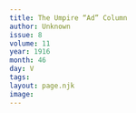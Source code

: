 ```yaml
---
title: The Umpire “Ad” Column
author: Unknown
issue: 8
volume: 11
year: 1916
month: 46
day: V
tags:
layout: page.njk
image:
---
```





